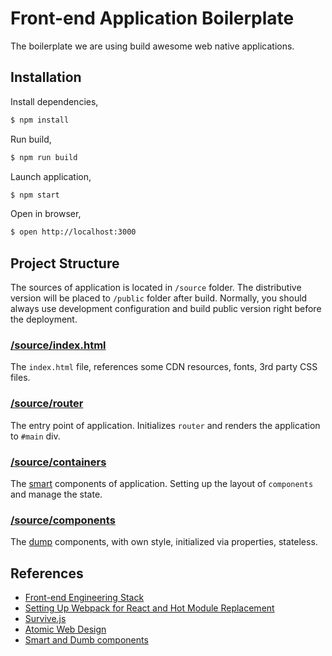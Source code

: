 # Front-end Application Boilerplate

The boilerplate we are using build awesome web native applications.

## Installation

Install dependencies,

```bash
$ npm install
```

Run build,

```bash
$ npm run build
```

Launch application,

```bash
$ npm start
```

Open in browser,

```bash
$ open http://localhost:3000
```

## Project Structure

The sources of application is located in `/source` folder. The distributive version will be placed to `/public` folder after build. Normally, you should always use development configuration and build public version right before the deployment.

### [/source/index.html](/source/index.html)

The `index.html` file, references some CDN resources, fonts, 3rd party CSS files.

### [/source/router](/source/router)

The entry point of application. Initializes `router` and renders the application to `#main` div.

### [/source/containers](/source/containers)

The [smart]() components of application. Setting up the layout of `components` and manage the state.

### [/source/components](/source/components)

The [dump]() components, with own style, initialized via properties, stateless.

## References

* [Front-end Engineering Stack](https://github.com/blogfoster/blogfoster-engineering/wiki/Frontend-Engineering-Stack)
* [Setting Up Webpack for React and Hot Module Replacement](https://robots.thoughtbot.com/setting-up-webpack-for-react-and-hot-module-replacement)
* [Survive.js](http://survivejs.com/webpack_react/introduction/)
* [Atomic Web Design](http://bradfrost.com/blog/post/atomic-web-design/)
* [Smart and Dumb components](https://medium.com/@dan_abramov/smart-and-dumb-components-7ca2f9a7c7d0)
